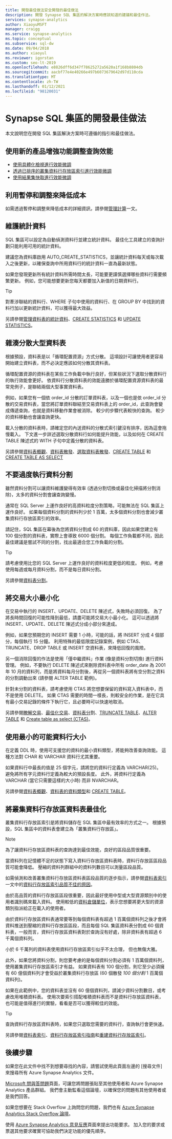 ```yaml
---
title: 開發最佳做法安全開發的最佳做法
description: 開發 Synapse SQL 集區的解決方案時應該知道的建議和最佳作法。
services: synapse-analytics
author: XiaoyuMSFT
manager: craigg
ms.service: synapse-analytics
ms.topic: conceptual
ms.subservice: sql-dw
ms.date: 09/04/2018
ms.author: xiaoyul
ms.reviewer: igorstan
ms.custom: seo-lt-2019
ms.openlocfilehash: e8826dff6d347f78625272a5620a1f168b8804db
ms.sourcegitcommit: aacbf77e4e40266e497b6073679642d97d110cda
ms.translationtype: MT
ms.contentlocale: zh-TW
ms.lasthandoff: 01/12/2021
ms.locfileid: "98120031"
---
```

# <a name="development-best-practices-for-synapse-sql-pool"></a>Synapse SQL 集區的開發最佳做法

本文說明您在開發 SQL 集區解決方案時可遵循的指引和最佳做法。

## <a name="tune-query-performance-with-new-product-enhancements"></a>使用新的產品增強功能調整查詢效能

- [使用具體化檢視進行效能微調](performance-tuning-materialized-views.md)
- [透過已排序的叢集資料行存放區索引進行效能微調](performance-tuning-ordered-cci.md)
- [使用結果集快取進行效能微調](performance-tuning-result-set-caching.md)

## <a name="reduce-cost-with-pause-and-scale"></a>利用暫停和調整來降低成本

如需透過暫停和調整來降低成本的詳細資訊，請參閱[管理計算](sql-data-warehouse-manage-compute-overview.md)一文。

## <a name="maintain-statistics"></a>維護統計資料

SQL 集區可以設定為自動偵測資料行並建立統計資料。  最佳化工具建立的查詢計劃只能利用可用的統計資料。  

建議您為資料庫啟用 AUTO_CREATE_STATISTICS，並讓統計資料每天或每次載入之後更新，以確保查詢中所用資料行的統計資料一直為最新狀態。

如果您發現更新所有統計資料所需時間太長，可能要更謹慎選擇哪些資料行需要頻繁更新。 例如，您可能想要更新您每天都要加入新值的日期資料行。

> [!TIP]
> 對牽涉聯結的資料行、WHERE 子句中使用的資料行、在 GROUP BY 中找到的資料行加以更新統計資料，可以獲得最大效益。

另請參閱[管理資料表的統計資料](sql-data-warehouse-tables-statistics.md)、[CREATE STATISTICS](sql-data-warehouse-tables-statistics.md) 和 [UPDATE STATISTICS](sql-data-warehouse-tables-statistics.md#update-statistics)。

## <a name="hash-distribute-large-tables"></a>雜湊分散大型資料表

根據預設，資料表是以「循環配置資源」方式分散。  這項設計可讓使用者更容易開始建立資料表，而不必決定應該如何分散其資料表。  

循環配置資源的資料表在某些工作負載中執行良好，但某些狀況下選取分散資料行的執行效能會更好。  依資料行分散資料表的效能遠勝於循環配置資源資料表的最常見例子，是聯結兩個大型事實資料表。  

例如，如果您有一個依 order_id 分散的訂單資料表，以及一個也是依 order_id 分散的交易資料表，當您將訂單資料聯結至交易資料表上的 order_id，此查詢會變成傳遞查詢，也就是資料移動作業會被消除。  較少的步驟代表較快的查詢。  較少的資料移動也會讓查詢更快。  

載入分散的資料表時，請確定您的內送資料的分散式索引鍵沒有排序，因為這會拖慢載入。  下文進一步詳述選取分散資料行如何能提升效能，以及如何在 CREATE TABLE 陳述式的 WITH 子句中定義分散的資料表。

另請參閱[資料表概觀](sql-data-warehouse-tables-overview.md)、[資料表散發](sql-data-warehouse-tables-distribute.md)、[選取資料表散發](/archive/blogs/sqlcat/choosing-hash-distributed-table-vs-round-robin-distributed-table-in-azure-sql-dw-service)、[CREATE TABLE](sql-data-warehouse-tables-overview.md) 和 [CREATE TABLE AS SELECT](sql-data-warehouse-develop-ctas.md)

## <a name="do-not-over-partition"></a>不要過度執行資料分割

雖然資料分割可以讓資料維護變得有效率 (透過分割切換或最佳化掃描將分割消除)，太多的資料分割會讓查詢變慢。  

通常在 SQL Server 上運作良好的高資料粒度分割策略，可能無法在 SQL 集區上運作良好。  如果每個資料分割的資料列少於 1 百萬，太多個資料分割也會減少叢集資料行存放區索引的效率。  

請記住，SQL 集區在幕後為您將資料分割成 60 的資料庫，因此如果您建立有 100 個分割的資料表，實際上會導致 6000 個分割。  每個工作負載都不同，因此最佳建議是嘗試不同的分割，找出最適合您工作負載的分割。  

> [!TIP]
> 請考慮使用比您的 SQL Server 上運作良好的資料粒度更低的粒度。  例如，考慮使用每週或每月資料分割，而不是每日資料分割。

另請參閱[資料表分割](sql-data-warehouse-tables-partition.md)。

## <a name="minimize-transaction-sizes"></a>將交易大小最小化

在交易中執行的 INSERT、UPDATE、DELETE 陳述式，失敗時必須回復。  為了將長時間回復的可能性降到最低，請盡可能將交易大小最小化。  這可以透過將 INSERT、UPDATE、DELETE 陳述式分成小部分來達成。  

例如，如果您預期您的 INSERT 需要 1 小時，可能的話，將 INSERT 分成 4 個部分，每個執行 15 分鐘。  利用特殊的最低限度記錄案例，例如 CTAS、TRUNCATE、DROP TABLE 或 INSERT 空資料表，來降低回復的風險。  

另一個消除回復的作法是使用「僅中繼資料」作業 (像是資料分割切換) 進行資料管理。  例如，不要執行 DELETE 陳述式來刪除資料表中所有 order_date 為 2001 年 10 月的資料列，而是將資料每月分割後，再從另一個資料表將有空分割之資料的分割調動出來 (請參閱 ALTER TABLE 範例)。  

針對未分割的資料表，請考慮使用 CTAS 將您想要保留的資料寫入資料表中，而不是使用 DELETE。  如果 CTAS 需要的時間一樣長，則較安全的作業，是在它具有最小交易記錄的條件下執行它，且必要時可以快速地取消。

另請參閱[瞭解交易](sql-data-warehouse-develop-transactions.md)、[最佳化交易](sql-data-warehouse-develop-best-practices-transactions.md)、[資料表分](sql-data-warehouse-tables-partition.md)割、[TRUNCATE TABLE](/sql/t-sql/statements/truncate-table-transact-sql?toc=/azure/synapse-analytics/sql-data-warehouse/toc.json&bc=/azure/synapse-analytics/sql-data-warehouse/breadcrumb/toc.json&view=azure-sqldw-latest)、[ALTER TABLE](/sql/t-sql/statements/alter-table-transact-sql?toc=/azure/synapse-analytics/sql-data-warehouse/toc.json&bc=/azure/synapse-analytics/sql-data-warehouse/breadcrumb/toc.json&view=azure-sqldw-latest) 和 [Create table as select (CTAS)](sql-data-warehouse-develop-ctas.md)。

## <a name="use-the-smallest-possible-column-size"></a>使用最小的可能資料行大小

在定義 DDL 時，使用可支援您的資料的最小資料類型，將能夠改善查詢效能。  這種方法對 CHAR 和 VARCHAR 資料行尤其重要。  

如果資料行中最長的值是 25 個字元，請將您的資料行定義為 VARCHAR(25)。  避免將所有字元資料行定義為較大的預設長度。  此外，將資料行定義為 VARCHAR (當它只需要這樣的大小時) 而非 NVARCHAR。

另請參閱[資料表概觀](sql-data-warehouse-tables-overview.md)、[資料表的資料類型](sql-data-warehouse-tables-data-types.md)和 [CREATE TABLE](sql-data-warehouse-tables-overview.md)。

## <a name="optimize-clustered-columnstore-tables"></a>將叢集資料行存放區資料表最佳化

叢集資料行存放區索引是將資料儲存在 SQL 集區中最有效率的方式之一。  根據預設，SQL 集區中的資料表會建立為「叢集資料行存放區」。  

> [!NOTE]
> 為了讓資料行存放區資料表的查詢達到最佳效能，良好的區段品質很重要。  

當資料列在記憶體不足的狀態下寫入資料行存放區資料表時，資料行存放區區段品質可能會降低。  壓縮的資料列群組中的資料列數目可以測量區段品質。  

如需偵測和改善叢集資料行存放區資料表區段品質的逐步指示，請參閱[資料表索引](sql-data-warehouse-tables-index.md)一文中的[資料行存放區索引品質不佳的原因](sql-data-warehouse-tables-index.md#causes-of-poor-columnstore-index-quality)。  

由於高品質的資料行存放區區段很重要，因此最好使用中型或大型資源類別中的使用者識別碼來載入資料。 使用較低的[資料倉儲單位](what-is-a-data-warehouse-unit-dwu-cdwu.md)，表示您想要將更大型的資源類別指派給正在載入的使用者。

由於資料行存放區資料表通常要等到每個資料表有超過 1 百萬個資料列之後才會將資料推送到壓縮的資料行存放區區段，而且每個 SQL 集區資料表分割成 60 個資料表，一般而言，資料行存放區資料表對於查詢沒有好處，除非資料表有超過 6 千萬個資料列。  

小於 6 千萬列的資料表使用資料行存放區索引似乎不太合理，  但也無傷大雅。  

此外，如果您將資料分割，則您要考慮的是每個資料分割必須有 1 百萬個資料列，使用叢集資料行存放區索引才有益。  如果資料表有 100 個分割，則它至少必須擁有 60 億個資料列才會受益於叢集資料行存放區 (60 個散發 *100 個分割* 1 百萬個資料列)。  

如果在此範例中，您的資料表並沒有 60 億個資料列，請減少資料分割數目，或考慮改用堆積資料表。  使用次要索引搭配堆積資料表而不是資料行存放區資料表，也可能是值得進行的實驗，看看是否可以獲得較佳的效能。

> [!TIP]
> 查詢資料行存放區資料表時，如果您只選取您需要的資料行，查詢執行會更快速。  

另請參閱[資料表索引](sql-data-warehouse-tables-index.md)、[資料行存放區索引指南](/sql/relational-databases/indexes/columnstore-indexes-overview?toc=/azure/synapse-analytics/sql-data-warehouse/toc.json&bc=/azure/synapse-analytics/sql-data-warehouse/breadcrumb/toc.json&view=azure-sqldw-latest)和[重建資料行存放區索引](sql-data-warehouse-tables-index.md#rebuilding-indexes-to-improve-segment-quality)。

## <a name="next-steps"></a>後續步驟

如果您在此文件中找不到想要尋找的內容，請嘗試使用此頁面左邊的 [搜尋文件] 來搜尋所有 Azure Synapse Analytics 文件。  

[Microsoft 問與答問題](/answers/topics/azure-synapse-analytics.html)頁面，可讓您將問題張貼至其他使用者和 Azure Synapse Analytics 產品群組。  我們會主動監看這個論壇，以確保您的問題有其他使用者或是我們回答。  

如果您想要在 Stack Overflow 上詢問您的問題，我們也有 [Azure Synapse Analytics Stack Overflow 論壇](https://stackoverflow.com/questions/tagged/azure-sqldw)。

使用 [Azure Synapse Analytics 意見反應](https://feedback.azure.com/forums/307516-sql-data-warehouse)頁面來提出功能要求。  加入您的要求或票選其他要求確實可協助我們決定功能的優先順序。